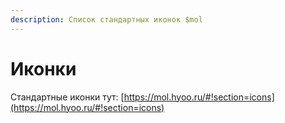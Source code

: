 ```yaml
---
description: Список стандартных иконок $mol
---
```


# Иконки

Стандартные иконки тут: [https://mol.hyoo.ru/#!section=icons](https://mol.hyoo.ru/#!section=icons)
